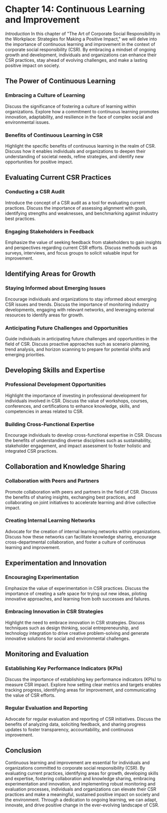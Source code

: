 Chapter 14: Continuous Learning and Improvement
===============================================

*Introduction* In this chapter of "The Art of Corporate Social Responsibility in the Workplace: Strategies for Making a Positive Impact," we will delve into the importance of continuous learning and improvement in the context of corporate social responsibility (CSR). By embracing a mindset of ongoing growth and development, individuals and organizations can enhance their CSR practices, stay ahead of evolving challenges, and make a lasting positive impact on society.

The Power of Continuous Learning
--------------------------------

### Embracing a Culture of Learning

Discuss the significance of fostering a culture of learning within organizations. Explore how a commitment to continuous learning promotes innovation, adaptability, and resilience in the face of complex social and environmental issues.

### Benefits of Continuous Learning in CSR

Highlight the specific benefits of continuous learning in the realm of CSR. Discuss how it enables individuals and organizations to deepen their understanding of societal needs, refine strategies, and identify new opportunities for positive impact.

Evaluating Current CSR Practices
--------------------------------

### Conducting a CSR Audit

Introduce the concept of a CSR audit as a tool for evaluating current practices. Discuss the importance of assessing alignment with goals, identifying strengths and weaknesses, and benchmarking against industry best practices.

### Engaging Stakeholders in Feedback

Emphasize the value of seeking feedback from stakeholders to gain insights and perspectives regarding current CSR efforts. Discuss methods such as surveys, interviews, and focus groups to solicit valuable input for improvement.

Identifying Areas for Growth
----------------------------

### Staying Informed about Emerging Issues

Encourage individuals and organizations to stay informed about emerging CSR issues and trends. Discuss the importance of monitoring industry developments, engaging with relevant networks, and leveraging external resources to identify areas for growth.

### Anticipating Future Challenges and Opportunities

Guide individuals in anticipating future challenges and opportunities in the field of CSR. Discuss proactive approaches such as scenario planning, trend analysis, and horizon scanning to prepare for potential shifts and emerging priorities.

Developing Skills and Expertise
-------------------------------

### Professional Development Opportunities

Highlight the importance of investing in professional development for individuals involved in CSR. Discuss the value of workshops, courses, conferences, and certifications to enhance knowledge, skills, and competencies in areas related to CSR.

### Building Cross-Functional Expertise

Encourage individuals to develop cross-functional expertise in CSR. Discuss the benefits of understanding diverse disciplines such as sustainability, stakeholder engagement, and impact assessment to foster holistic and integrated CSR practices.

Collaboration and Knowledge Sharing
-----------------------------------

### Collaboration with Peers and Partners

Promote collaboration with peers and partners in the field of CSR. Discuss the benefits of sharing insights, exchanging best practices, and collaborating on joint initiatives to accelerate learning and drive collective impact.

### Creating Internal Learning Networks

Advocate for the creation of internal learning networks within organizations. Discuss how these networks can facilitate knowledge sharing, encourage cross-departmental collaboration, and foster a culture of continuous learning and improvement.

Experimentation and Innovation
------------------------------

### Encouraging Experimentation

Emphasize the value of experimentation in CSR practices. Discuss the importance of creating a safe space for trying out new ideas, piloting innovative approaches, and learning from both successes and failures.

### Embracing Innovation in CSR Strategies

Highlight the need to embrace innovation in CSR strategies. Discuss techniques such as design thinking, social entrepreneurship, and technology integration to drive creative problem-solving and generate innovative solutions for social and environmental challenges.

Monitoring and Evaluation
-------------------------

### Establishing Key Performance Indicators (KPIs)

Discuss the importance of establishing key performance indicators (KPIs) to measure CSR impact. Explore how setting clear metrics and targets enables tracking progress, identifying areas for improvement, and communicating the value of CSR efforts.

### Regular Evaluation and Reporting

Advocate for regular evaluation and reporting of CSR initiatives. Discuss the benefits of analyzing data, soliciting feedback, and sharing progress updates to foster transparency, accountability, and continuous improvement.

Conclusion
----------

Continuous learning and improvement are essential for individuals and organizations committed to corporate social responsibility (CSR). By evaluating current practices, identifying areas for growth, developing skills and expertise, fostering collaboration and knowledge sharing, embracing experimentation and innovation, and implementing robust monitoring and evaluation processes, individuals and organizations can elevate their CSR practices and make a meaningful, sustained positive impact on society and the environment. Through a dedication to ongoing learning, we can adapt, innovate, and drive positive change in the ever-evolving landscape of CSR.
